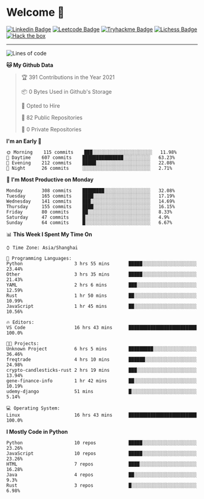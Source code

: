 # Welcome 👋

[![Linkedin Badge](https://img.shields.io/badge/-PedroTorres-blue?style=flat-square&logo=Linkedin&logoColor=white&link=https://www.linkedin.com/in/PedroTorres/)](https://www.linkedin.com/in/pedro-torres-cruz/)
[![Leetcode Badge](https://img.shields.io/badge/profile-leetcode-green)](https://leetcode.com/corfucinas/)
[![Tryhackme Badge](https://img.shields.io/badge/profile-tryhackme-blue)](https://tryhackme.com/p/Corfucinas/)
[![Lichess Badge](https://img.shields.io/badge/challenge_me-lichess-yellow)](https://lichess.org/@/Corfucinas)
[![Hack the box](https://img.shields.io/badge/hack_the_box-profile-red)](https://www.hackthebox.eu/profile/375826)

---

<!--START_SECTION:waka-->
![Lines of code](https://img.shields.io/badge/From%20Hello%20World%20I%27ve%20Written-1.5%20million%20lines%20of%20code-blue)

**🐱 My Github Data** 

> 🏆 391 Contributions in the Year 2021
 > 
> 📦 0 Bytes Used in Github's Storage 
 > 
> 💼 Opted to Hire
 > 
> 📜 82 Public Repositories 
 > 
> 🔑 0 Private Repositories  
 > 
**I'm an Early 🐤** 

```text
🌞 Morning    115 commits    ███░░░░░░░░░░░░░░░░░░░░░░   11.98% 
🌆 Daytime    607 commits    ███████████████░░░░░░░░░░   63.23% 
🌃 Evening    212 commits    █████░░░░░░░░░░░░░░░░░░░░   22.08% 
🌙 Night      26 commits     ░░░░░░░░░░░░░░░░░░░░░░░░░   2.71%

```
📅 **I'm Most Productive on Monday** 

```text
Monday       308 commits    ████████░░░░░░░░░░░░░░░░░   32.08% 
Tuesday      165 commits    ████░░░░░░░░░░░░░░░░░░░░░   17.19% 
Wednesday    141 commits    ███░░░░░░░░░░░░░░░░░░░░░░   14.69% 
Thursday     155 commits    ████░░░░░░░░░░░░░░░░░░░░░   16.15% 
Friday       80 commits     ██░░░░░░░░░░░░░░░░░░░░░░░   8.33% 
Saturday     47 commits     █░░░░░░░░░░░░░░░░░░░░░░░░   4.9% 
Sunday       64 commits     █░░░░░░░░░░░░░░░░░░░░░░░░   6.67%

```


📊 **This Week I Spent My Time On** 

```text
⌚︎ Time Zone: Asia/Shanghai

💬 Programming Languages: 
Python                   3 hrs 55 mins       █████░░░░░░░░░░░░░░░░░░░░   23.44% 
Other                    3 hrs 35 mins       █████░░░░░░░░░░░░░░░░░░░░   21.43% 
YAML                     2 hrs 6 mins        ███░░░░░░░░░░░░░░░░░░░░░░   12.59% 
Rust                     1 hr 50 mins        ██░░░░░░░░░░░░░░░░░░░░░░░   10.99% 
JavaScript               1 hr 45 mins        ██░░░░░░░░░░░░░░░░░░░░░░░   10.56%

🔥 Editors: 
VS Code                  16 hrs 43 mins      █████████████████████████   100.0%

🐱‍💻 Projects: 
Unknown Project          6 hrs 5 mins        █████████░░░░░░░░░░░░░░░░   36.46% 
freqtrade                4 hrs 10 mins       ██████░░░░░░░░░░░░░░░░░░░   24.98% 
crypto-candlesticks-rust 2 hrs 19 mins       ███░░░░░░░░░░░░░░░░░░░░░░   13.94% 
gene-finance-info        1 hr 42 mins        ██░░░░░░░░░░░░░░░░░░░░░░░   10.19% 
udemy-django             51 mins             █░░░░░░░░░░░░░░░░░░░░░░░░   5.14%

💻 Operating System: 
Linux                    16 hrs 43 mins      █████████████████████████   100.0%

```

**I Mostly Code in Python** 

```text
Python                   10 repos            █████░░░░░░░░░░░░░░░░░░░░   23.26% 
JavaScript               10 repos            █████░░░░░░░░░░░░░░░░░░░░   23.26% 
HTML                     7 repos             ████░░░░░░░░░░░░░░░░░░░░░   16.28% 
Java                     4 repos             ██░░░░░░░░░░░░░░░░░░░░░░░   9.3% 
Rust                     3 repos             █░░░░░░░░░░░░░░░░░░░░░░░░   6.98%

```



<!--END_SECTION:waka-->
